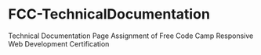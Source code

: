# FCC-TechnicalDocumentation
Technical Documentation Page Assignment of Free Code Camp Responsive Web Development Certification
